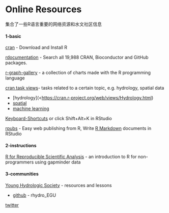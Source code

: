 # Online Resources

集合了一些R语言重要的网络资源和水文社区信息

#### 1-basic

[cran](https://cran.r-project.org/>) - Download and Install R

[rdocumentation](<https://www.rdocumentation.org/>) - Search all 19,988 CRAN, Bioconductor and GitHub packages.

[r-graph-gallery](<https://www.r-graph-gallery.com/>) - a collection of charts made with the R programming language

[cran task views](<https://cran.r-project.org/web/views/>)- tasks related to a certain topic, e.g. hydrology, spatial data

* [hydrology](<https://cran.r-project.org/web/views/Hydrology.html) 
* [spatial]()
* [machine learning]()

[Keyboard-Shortcuts](<https://support.rstudio.com/hc/en-us/articles/200711853-Keyboard-Shortcuts>) or click Shift+Alt+K in RStudio

[rpubs](<https://rpubs.com/>) - Easy web publishing from R, Write [R Markdown](https://rmarkdown.rstudio.com/) documents in RStudio

#### 2-instructions 

[R for Reproducible Scientific Analysis](https://swcarpentry.github.io/r-novice-gapminder/) - an introduction to R for non-programmers using gapminder data

#### 3-communities 

[Young Hydrologic Society](<https://younghs.com/>) - resources and lessons

* [github](<https://github.com/hydrosoc>) - rhydro_EGU

[twitter](<https://twitter.com/USGS_R>)

